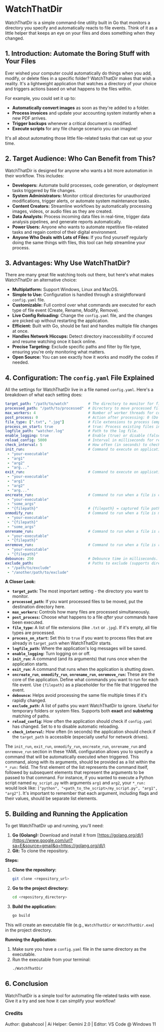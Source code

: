 # WatchThatDir

WatchThatDir is a simple command-line utility built in Go that monitors a directory you specify and automatically reacts to file events. Think of it as a little helper that keeps an eye on your files and does something when they changed.

## 1. Introduction: Automate the Boring Stuff with Your Files

Ever wished your computer could automatically do things when you add, modify, or delete files in a specific folder?  WatchThatDir makes that wish a reality. It's a lightweight application that watches a directory of your choice and triggers actions based on what happens to the files within.  

For example, you could set it up to:

*   **Automatically convert images** as soon as they're added to a folder.
*   **Process invoices** and update your accounting system instantly when a new PDF arrives.
*   **Trigger backups** whenever a critical document is modified.
*   **Execute scripts** for any file change scenario you can imagine!

It's all about automating those little file-related tasks that can eat up your time.

## 2. Target Audience: Who Can Benefit from This?

WatchThatDir is designed for anyone who wants a bit more automation in their workflow. This includes:

*   **Developers:** Automate build processes, code generation, or deployment tasks triggered by file changes.
*   **System Administrators:** Monitor critical directories for unauthorized modifications, trigger alerts, or automate system maintenance tasks.
*   **Content Creators:** Streamline workflows by automatically processing images, videos, or audio files as they are created.
*   **Data Analysts:** Process incoming data files in real-time, trigger data analysis pipelines, and generate reports automatically.
*   **Power Users:** Anyone who wants to automate repetitive file-related tasks and regain control of their digital environment.
*   **Anyone Who Deals with Lots of Files:** If you find yourself regularly doing the same things with files, this tool can help streamline your process.

## 3. Advantages: Why Use WatchThatDir?

There are many great file watching tools out there, but here's what makes WatchThatDir an alternative choice:

*   **Multiplatform:** Support Windows, Linux and MacOS.
*   **Simple to Use:** Configuration is handled through a straightforward `config.yaml` file.
*   **Customizable:** Full control over what commands are executed for each type of file event (Create, Rename, Modify, Remove).
*   **Live Config Reloading:** Change the `config.yaml` file, and the changes are picked up without restarting the application.
*   **Efficient:** Built with Go, should be fast and handles multiple file changes at once.
*   **Handles Network Hiccups:**  Detect directory inaccessibility if occured and resume watching once it back online.
*   **Precise Targeting:** Exclude specific paths and filter by file type, ensuring you're only monitoring what matters.
*   **Open Source:** You can see exactly how it works and modify the codes if needed.

## 4. Configuration: The `config.yaml` File Explained

All the settings for WatchThatDir live in a file named `config.yaml`. Here's a breakdown of what each setting does:

```yaml
target_path: "/path/to/watch"         # The directory to monitor for file changes.
processed_path: "/path/to/processed"  # Directory to move processed files to (if post_process is set to 1).
max_workers: 4                        # Number of worker threads for concurrent processing (default: number of CPU cores).
post_process: 0                       # Action after processing: 0 (Do Nothing), 1 (Move), -1 (Delete).
file_type: [".txt", ".jpg"]           # File extensions to process (empty = all types).
process_on_start: true                # true: Process existing files in target_path as newly created files during WatchThatDir startup
logfile_path: "watcher.log"           # Path to the log file.
enable_logging: true                  # Enable (true) or disable (false) logging.
reload_config: 5000                   # Interval in milliseconds for reloading the config file (0 = disable).
check_interval: 5                     # How often (in seconds) to check if the target_path is accessible.
init_run:                             # Command to execute on application startup.
 - "your-executable"
 - "arg1"
 - "arg2"
 - "arg..."
exit_run:                             # Command to execute on application shutdown.
 - "your-executable"
 - "arg1"
 - "arg2"
 - "arg..."
oncreate_run:                         # Command to run when a file is created.
 - "your-executable"
 - "some_args"
 - "{filepath}"                       # {filepath} = captured file path to be processed by your-executable
onmodify_run:                         # Command to run when a file is modified.
 - "your-executable"
 - "{filepath}" 
 - "some_args"
onrename_run:                         # Command to run when a file is renamed.
 - "your-executable"
 - "{filepath}"
onremove_run:                         # Command to run when a file is removed.
 - "your-executable"
 - "{filepath}"
debounce: 250                         # Debounce time in milliseconds.
exclude_path:                         # Paths to exclude (supports direct and substring match).
 - "/path/to/exclude"
 - "/another/path/to/exclude"
```

**A Closer Look:**

  * **`target_path`:** The most important setting - the directory you want to monitor.
  * **`processed_path`:**  If you want processed files to be moved, put the destination directory here.
  * **`max_workers`:** Controls how many files are processed simultaneously.
  * **`post_process`:**  Choose what happens to a file *after* your commands have been executed.
  * **`file_type`:**  A list of file extensions (like `.txt` or `.jpg`). If it's empty, all file types are processed.
  * **`process_on_start`:**  Set this to `true` if you want to process files that are already in `target_path` when WatchThatDir starts.
  * **`logfile_path`:** Where the application's log messages will be saved.
  * **`enable_logging`:**  Turn logging on or off.
  * **`init_run`:** A command (and its arguments) that runs once when the application starts.
  * **`exit_run`:** A command that runs when the application is shutting down.
  * **`oncreate_run`**, **`onmodify_run`**, **`onrename_run`**, **`onremove_run`:** These are the core of the application. Define what commands you want to run for each file event. Use `{filepath}` as a placeholder for the file that triggered the event.
  * **`debounce`:** Helps avoid processing the same file multiple times if it's rapidly changed.
  * **`exclude_path`:** A list of paths you want WatchThatDir to ignore. Useful for temporary folders or system files. Supports both **exact** and **substring** matching of paths.
  * **`reload_config`:** How often the application should check if `config.yaml` has changed. Set to `0` to disable automatic reloading.
  * **`check_interval`:**  How often (in seconds) the application should check if the `target_path` is accessible (especially useful for network drives).

The `init_run`, `exit_run`, `onmodify_run`, `oncreate_run`, `onrename_run` and `onremove_run` section in these YAML configuration allows you to specify a command that will be automatically executed when triggered. This command, along with its arguments, should be provided as a list within the `*_run:` field.  The first element of the list represents the command itself, followed by subsequent elements that represent the arguments to be passed to that command. For instance, if you wanted to execute a Python script named `my_script.py` with arguments `arg1` and `arg2`, your `*_run:` would look like: `["python", "<path_to_the_script>/my_script.py", "arg1", "arg2"]`. It's important to remember that each argument, including flags and their values, should be separate list elements.

## 5\. Building and Running the Application

To get WatchThatDir up and running, you'll need:

1.  **Go (Golang):** Download and install it from [https://golang.org/dl/](https://www.google.com/url?sa=E&source=gmail&q=https://golang.org/dl/)
2.  **Git:** To clone the repository.

**Steps:**

1.  **Clone the repository:**
    ```bash
    git clone <repository_url>
    ```
2.  **Go to the project directory:**
    ```bash
    cd <repository_directory>
    ```
3.  **Build the application:**
    ```bash
    go build
    ```

This will create an executable file (e.g., `WatchThatDir` or `WatchThatDir.exe`) in the project directory.

**Running the Application:**

1.  Make sure you have a `config.yaml` file in the same directory as the executable.
2.  Run the executable from your terminal:
    ```bash
    ./WatchThatDir
    ```

## 6\. Conclusion

WatchThatDir is a simple tool for automating file-related tasks with ease. Give it a try and see how it can simplify your workflow\!


### Credits
Author: \@abahcool | Ai Helper: Gemini 2.0 | Editor: VS Code @ Windows 11
